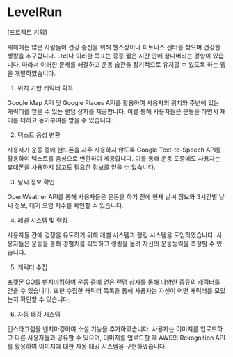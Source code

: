 # LevelRun
[프로젝트 기획]

새해에는 많은 사람들이 건강 증진을 위해 헬스장이나 피트니스 센터를 찾으며 건강한 생활을 추구합니다. 그러나 이러한 목표는 종종 짧은 시간 안에 끝나버리는 경향이 있습니다. 따라서 이러한 문제를 해결하고 운동 습관을 장기적으로 유지할 수 있도록 하는 앱을 개발하였습니다.

1. 위치 기반 캐릭터 획득

Google Map API 및 Google Places API를 활용하여 사용자의 위치와 주변에 있는 캐릭터를 얻을 수 있는 랜덤 상자를 제공합니다. 이를 통해 사용자들은 운동을 하면서 재미를 더하고 동기부여를 받을 수 있습니다.

2. 텍스트 음성 변환

사용자가 운동 중에 핸드폰을 자주 사용하지 않도록 Google Text-to-Speech API를 활용하여 텍스트를 음성으로 변환하여 제공합니다. 이를 통해 운동 도중에도 사용자는 휴대폰을 사용하지 않고도 필요한 정보를 얻을 수 있습니다.

3. 날씨 정보 확인

 OpenWeather API를 통해 사용자들은 운동을 하기 전에 현재 날씨 정보와 3시간별 날씨 정보, 대기 오염 지수를 확인할 수 있습니다.

4. 레벨 시스템 및 랭킹

사용자들 간에 경쟁을 유도하기 위해 레벨 시스템과 랭킹 시스템을 도입하였습니다. 사용자들은 운동을 통해 경험치를 획득하고 랭킹을 올려 자신의 운동능력을 측정할 수 있습니다.

5. 캐릭터 수집

포켓몬 GO를 벤치마킹하여 운동 중에 얻은 랜덤 상자를 통해 다양한 종류의 캐릭터를 얻을 수 있습니다. 또한 수집한 캐릭터 목록을 통해 사용자는 자신이 어떤 캐릭터를 모았는지 확인할 수 있습니다.

6. 자동 태깅 시스템

인스타그램을 벤치마킹하여 소셜 기능을 추가하였습니다. 사용자는 이미지를 업로드하고 다른 사용자들과 공유할 수 있으며, 이미지를 업로드할 때 AWS의 Rekognition API를 활용하여 이미지에 대한 자동 태깅 시스템을 구현하였습니다.